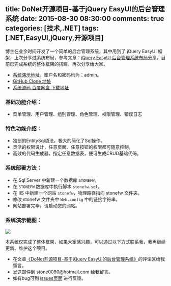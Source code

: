 title: DoNet开源项目-基于jQuery EasyUI的后台管理系统
date: 2015-08-30 08:30:00
comments: true
categories: [技术,.NET]
tags: [.NET,EasyUI,jQuery,开源项目] 
---


博主在业余时间开发了一个简单的后台管理系统，其中用到了 jQuery EasyUI 框架，上次分享过系统布局，参考文章：[jQuery EasyUI 后台管理系统布局分享](http://shijiajie.com/2014/10/27/frontend-jquery-easyui-layout-demo/)，目前已完成系统的整体框架的搭建，再次分享给大家。

- [系统演示地址](http://stonefw.shijiajie.com)，账户名和密码均为：admin。
- [GitHub Clone 地址](https://github.com/stone0090/stonefw)
- [系统源码 百度网盘 下载地址](http://pan.baidu.com/s/1qX0zAeK)

### 基础功能介绍：
- 菜单管理、用户管理、组别管理、角色管理、权限管理、错误日志

### 特色功能介绍：
- 独创的EntitySql语法，极大的简化了Sql操作。
- 灵活的权限设计，任意页面、任意按钮的权限都可随意控制。
- 高效的代码生成器，指定任意数据表，便可生成CRUD基础代码。

### 系统部署方法：
- 在 Sql Server 中新建一个数据库 `STONEFW`。
- 在 `STONEFW` 数据库中执行脚本 `stonefw.sql`。
- 在 IIS 中新建一个网站 `stonefw`，物理路径指向 stonefw 文件夹。
- 修改 stonefw 文件夹中 `Web.config` 中的链接字符串。
- 网站部署完毕，请启动您的网站。

### 系统演示截图：
<!-- more --> 
![](http://qn.shisb.com/blog/donet-opensource-stonefw-introduction/1.png)

本系统仅完成了整体框架，如果大家感兴趣，可以通过以下方式联系我，我再继续更新、维护这个项目。  
- 在文章[《DoNet开源项目-基于jQuery EasyUI的后台管理系统》](http://shijiajie.com/2015/08/30/donet-opensource-stonefw-introduction/#ds-thread)的评论区给我留言。
- 发送邮件到 <a href="mailto:stone0090@hotmail.com">stone0090@hotmail.com</a> 给我留言。
- 如有bug可到 [issues页面](https://github.com/stone0090/stonefw/issues/new) 进行反馈。
